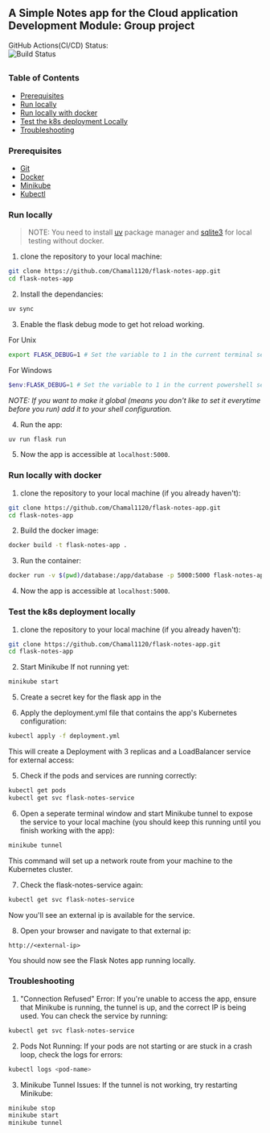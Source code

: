 ## A Simple Notes app for the Cloud application Development Module: Group project

GitHub Actions(CI/CD) Status: <br>
![Build Status](https://github.com/Chamal1120/flask-notes-app/actions/workflows/ci.yml/badge.svg)

##

### Table of Contents

- [Prerequisites](#prerequisites)
- [Run locally](#Run-locally)
- [Run locally with docker](#Run-locally-with-docker)
- [Test the k8s deployment Locally](#Test-the-k8s-deployment-locally)
- [Troubleshooting](#troubleshooting)

### Prerequisites

- [Git](https://git-scm.com/)
- [Docker](https://www.docker.com/get-started)
- [Minikube](https://minikube.sigs.k8s.io/docs/)
- [Kubectl](https://kubernetes.io/docs/tasks/tools/install-kubectl/)

### Run locally

> NOTE: You need to install [uv](https://docs.astral.sh/uv/) package manager and [sqlite3](https://www.sqlite.org/) for local testing without docker.

1. clone the repository to your local machine:

```bash
git clone https://github.com/Chamal1120/flask-notes-app.git
cd flask-notes-app
```

2. Install the dependancies:

```bash
uv sync
```

3. Enable the flask debug mode to get hot reload working.


For Unix
```bash
export FLASK_DEBUG=1 # Set the variable to 1 in the current terminal session
```

For Windows
```powershell
$env:FLASK_DEBUG=1 # Set the variable to 1 in the current powershell session
```

_NOTE: If you want to make it global (means you don't like to set it everytime before you run) add it to your shell configuration._

4. Run the app:

```bash
uv run flask run
```

5. Now the app is accessible at `localhost:5000`.

### Run locally with docker

1. clone the repository to your local machine (if you already haven't):

```bash
git clone https://github.com/Chamal1120/flask-notes-app.git
cd flask-notes-app
```

2. Build the docker image:

```bash
docker build -t flask-notes-app .
```

3. Run the container:

```bash
docker run -v $(pwd)/database:/app/database -p 5000:5000 flask-notes-app
```

4. Now the app is accessible at `localhost:5000`.

### Test the k8s deployment locally

1. clone the repository to your local machine (if you already haven't):

```bash
git clone https://github.com/Chamal1120/flask-notes-app.git
cd flask-notes-app
```

2. Start Minikube If not running yet:
```bash
minikube start
```

5. Create a secret key for the flask app in the 

4. Apply the deployment.yml file that contains the app's Kubernetes configuration:

```bash
kubectl apply -f deployment.yml
```

This will create a Deployment with 3 replicas and a LoadBalancer service for external access:

5. Check if the pods and services are running correctly:

```bash
kubectl get pods
kubectl get svc flask-notes-service
```

6. Open a seperate terminal window and start Minikube tunnel to expose the service to your local machine (you should keep this running until you finish working with the app):

```bash
minikube tunnel
```

This command will set up a network route from your machine to the Kubernetes cluster.

7. Check the flask-notes-service again:

```bash
kubectl get svc flask-notes-service
```

Now you'll see an external ip is available for the service.

8. Open your browser and navigate to that external ip:

```
http://<external-ip>
```

You should now see the Flask Notes app running locally.

### Troubleshooting

1. "Connection Refused" Error: If you're unable to access the app, ensure that Minikube is running, the tunnel is up, and the correct IP is being used. You can check the service by running:

```bash
kubectl get svc flask-notes-service
```

2. Pods Not Running: If your pods are not starting or are stuck in a crash loop, check the logs for errors:

```bash
kubectl logs <pod-name>
```

3. Minikube Tunnel Issues: If the tunnel is not working, try restarting Minikube:

```bash
minikube stop
minikube start
minikube tunnel
```
